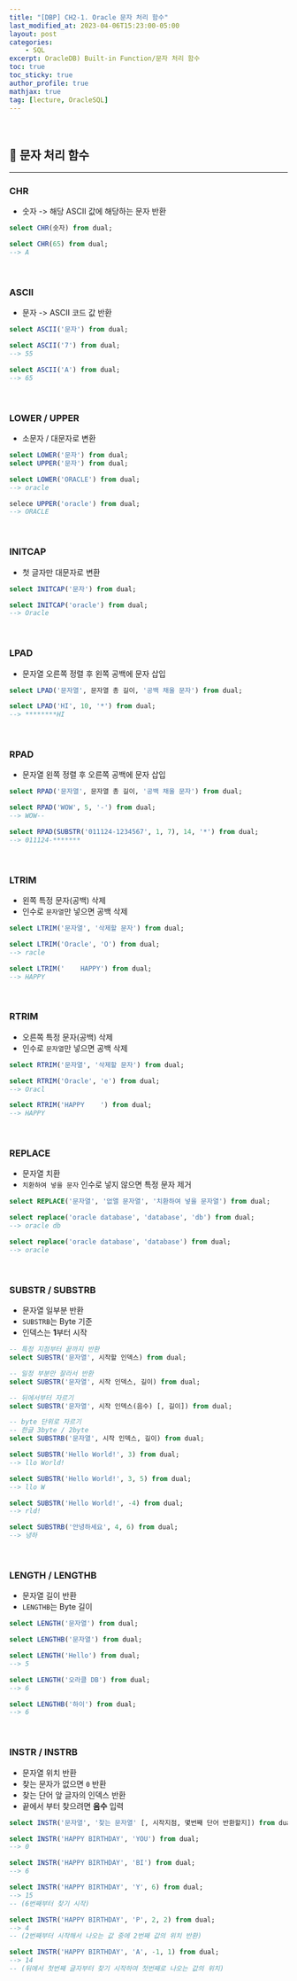 ```yaml
---
title: "[DBP] CH2-1. Oracle 문자 처리 함수"
last_modified_at: 2023-04-06T15:23:00-05:00
layout: post
categories:
    - SQL
excerpt: OracleDB) Built-in Function/문자 처리 함수
toc: true
toc_sticky: true
author_profile: true
mathjax: true
tag: [lecture, OracleSQL]
---
```


<br>

## 🍈 문자 처리 함수
---

### CHR 
- 숫자 -> 해당 ASCII 값에 해당하는 문자 반환

```sql 
select CHR(숫자) from dual;
```
```sql
select CHR(65) from dual;
--> A
```

<br>

### ASCII
- 문자 -> ASCII 코드 값 반환

```sql
select ASCII('문자') from dual;
```   
```sql
select ASCII('7') from dual;
--> 55

select ASCII('A') from dual;
--> 65 
``` 

<br>

### LOWER / UPPER
- 소문자 / 대문자로 변환

```sql
select LOWER('문자') from dual;
select UPPER('문자') from dual;
```

```sql
select LOWER('ORACLE') from dual;
--> oracle

selece UPPER('oracle') from dual;
--> ORACLE
```

<br>

### INITCAP
- 첫 글자만 대문자로 변환

```sql 
select INITCAP('문자') from dual;
```

```sql
select INITCAP('oracle') from dual;
--> Oracle
```

<br>

### LPAD 
- 문자열 오른쪽 정렬 후 왼쪽 공백에 문자 삽입

```sql
select LPAD('문자열', 문자열 총 길이, '공백 채울 문자') from dual;
```

```sql
select LPAD('HI', 10, '*') from dual;
--> ********HI
```

<br>

### RPAD
- 문자열 왼쪽 정렬 후 오른쪽 공백에 문자 삽입

```sql
select RPAD('문자열', 문자열 총 길이, '공백 채울 문자') from dual;
```

```sql
select RPAD('WOW', 5, '-') from dual;
--> WOW--

select RPAD(SUBSTR('011124-1234567', 1, 7), 14, '*') from dual;
--> 011124-*******
```

<br>

### LTRIM
- 왼쪽 특정 문자(공백) 삭제   
- 인수로 `문자열`만 넣으면 공백 삭제

```sql
select LTRIM('문자열', '삭제할 문자') from dual;
```

```sql
select LTRIM('Oracle', 'O') from dual;
--> racle

select LTRIM('    HAPPY') from dual;
--> HAPPY
```

<br>

### RTRIM
- 오른쪽 특정 문자(공백) 삭제   
- 인수로 `문자열`만 넣으면 공백 삭제

```sql
select RTRIM('문자열', '삭제할 문자') from dual;
```

```sql
select RTRIM('Oracle', 'e') from dual;
--> Oracl

select RTRIM('HAPPY    ') from dual;
--> HAPPY
```

<br>

### REPLACE
- 문자열 치환   
- `치환하여 넣을 문자` 인수로 넣지 않으면 특정 문자 제거

```sql
select REPLACE('문자열', '없앨 문자열', '치환하여 넣을 문자열') from dual;
```

```sql
select replace('oracle database', 'database', 'db') from dual;
--> oracle db

select replace('oracle database', 'database') from dual;
--> oracle
```

<br>

### SUBSTR / SUBSTRB
- 문자열 일부분 반환   
- `SUBSTRB`는 Byte 기준   
- 인덱스는 **1**부터 시작

```sql
-- 특정 지점부터 끝까지 반환
select SUBSTR('문자열', 시작할 인덱스) from dual;

-- 일정 부분만 잘라서 반환
select SUBSTR('문자열', 시작 인덱스, 길이) from dual;

-- 뒤에서부터 자르기
select SUBSTR('문자열', 시작 인덱스(음수) [, 길이]) from dual;

-- byte 단위로 자르기
-- 한글 3byte / 2byte
select SUBSTRB('문자열', 시작 인덱스, 길이) from dual;
```

```sql
select SUBSTR('Hello World!', 3) from dual;
--> llo World!

select SUBSTR('Hello World!', 3, 5) from dual;
--> llo W

select SUBSTR('Hello World!', -4) from dual;
--> rld!

select SUBSTRB('안녕하세요', 4, 6) from dual;
--> 녕하
```

<br>

### LENGTH / LENGTHB
- 문자열 길이 반환   
- `LENGTHB`는 Byte 길이

```sql
select LENGTH('문자열') from dual;

select LENGTHB('문자열') from dual;
```

```sql
select LENGTH('Hello') from dual;
--> 5

select LENGTH('오라클 DB') from dual;
--> 6

select LENGTHB('하이') from dual;
--> 6
```

<br>

### INSTR / INSTRB
- 문자열 위치 반환   
- 찾는 문자가 없으면 `0` 반환   
- 찾는 단어 앞 글자의 인덱스 반환   
- 끝에서 부터 찾으려면 **음수** 입력   

```sql
select INSTR('문자열', '찾는 문자열' [, 시작지점, 몇번째 단어 반환할지]) from dual;
```

```sql
select INSTR('HAPPY BIRTHDAY', 'YOU') from dual;
--> 0

select INSTR('HAPPY BIRTHDAY', 'BI') from dual;
--> 6

select INSTR('HAPPY BIRTHDAY', 'Y', 6) from dual;
--> 15  
-- (6번째부터 찾기 시작)

select INSTR('HAPPY BIRTHDAY', 'P', 2, 2) from dual;
--> 4  
-- (2번째부터 시작해서 나오는 값 중에 2번째 값의 위치 반환)

select INSTR('HAPPY BIRTHDAY', 'A', -1, 1) from dual;
--> 14
-- (뒤에서 첫번째 글자부터 찾기 시작하여 첫번째로 나오는 값의 위치)
```